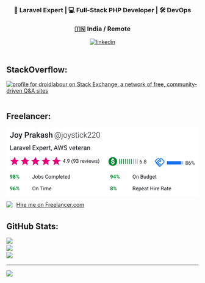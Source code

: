 ### <div align="center">🤯 Laravel Expert | 💻 Full-Stack PHP Developer | 🛠️ DevOps</div>  
### <div align="center">🇮🇳 India / Remote</div>  

<!--

### Hi there 👋
**droidlabour/bio** is a ✨ _special_ ✨ repository because its `README.md` (this file) appears on your GitHub profile.

Here are some ideas to get you started:

- 🔭 I’m currently working on ...
- 🌱 I’m currently learning ...
- 👯 I’m looking to collaborate on ...
- 🤔 I’m looking for help with ...
- 💬 Ask me about ...
- 📫 How to reach me: ...
- 😄 Pronouns: ...
- ⚡ Fun fact: ...
-->

<div align="center">
  <a href="https://linkedin.com/in/droidlabour" target="_blank">
    <img src=https://img.shields.io/badge/linkedin-%231E77B5.svg?&style=for-the-badge&logo=linkedin&logoColor=white alt=linkedin style="margin-bottom: 5px;" />
  </a>  
</div>  <br />



## StackOverflow:
<a href="https://stackexchange.com/users/1657102" target="_blank"><img src="https://stackexchange.com/users/flair/1657102.png" width="208" height="58" alt="profile for droidlabour on Stack Exchange, a network of free, community-driven Q&amp;A sites" title="profile for droidlabour on Stack Exchange, a network of free, community-driven Q&amp;A sites"></a>  <br /><br />


## Freelancer:
<a href="https://www.freelancer.com/u/joystick220" target="_blank">
  <img src="https://github.com/droidlabour/droidlabour/blob/828ef4d30cbe582ae276df726047353690cefb96/image.png" />
</a>


<div>
  <img src="https://www.freelancer.com/static/css/images/landingpage/hireme-widget-builder/fl-bird-icon.png" style="clear:left;float:left;margin: 10px 0;">
  <a href="https://www.freelancer.com/affiliates/email/3955905/" target="_blank" style="display: block;text-decoration: underline;margin: 10px 0 10px 10px;vertical-align: middle;height: 21px;float: left">Hire me on Freelancer.com</a>
</div>  <br /><br />



## GitHub Stats:
![](https://my-readme-stats-zeta.vercel.app/api?username=droidlabour&hide_border=false&include_all_commits=true&count_private=true)<br/>
![](https://github-readme-streak-stats.herokuapp.com/?user=droidlabour&hide_border=false)<br/>
![](https://my-readme-stats-zeta.vercel.app/api/top-langs/?username=droidlabour&hide_border=false&include_all_commits=true&count_private=true&layout=compact)

---
[![](https://visitcount.itsvg.in/api?id=droidlabour&icon=0&color=0)](https://visitcount.itsvg.in)
